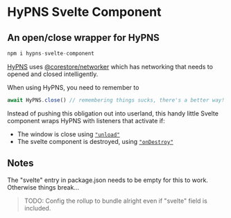 # HyPNS Svelte Component

## An open/close wrapper for HyPNS

```js
npm i hypns-svelte-component
```

[HyPNS](https://github.com/DougAnderson444/HyPNS) uses [@corestore/networker](https://www.npmjs.com/package/@corestore/networker) which has networking that needs to opened and closed intelligently.

When using HyPNS, you need to remember to
```js
await HyPNS.close() // remembering things sucks, there's a better way! Let's use the computer
```

Instead of pushing this obligation out into userland, this handy little Svelte component wraps HyPNS with listeners that activate if:

 - The window is close using [`"unload"`](https://developer.mozilla.org/en-US/docs/Web/API/Window/unload_event)
 - The svelte component is destroyed, using [`"onDestroy"`](https://svelte.dev/docs#onDestroy) 

## Notes

The "svelte" entry in package.json needs to be empty for this to work. Otherwise things break...
> TODO: Config the rollup to bundle alright even if "svelte" field is included.

